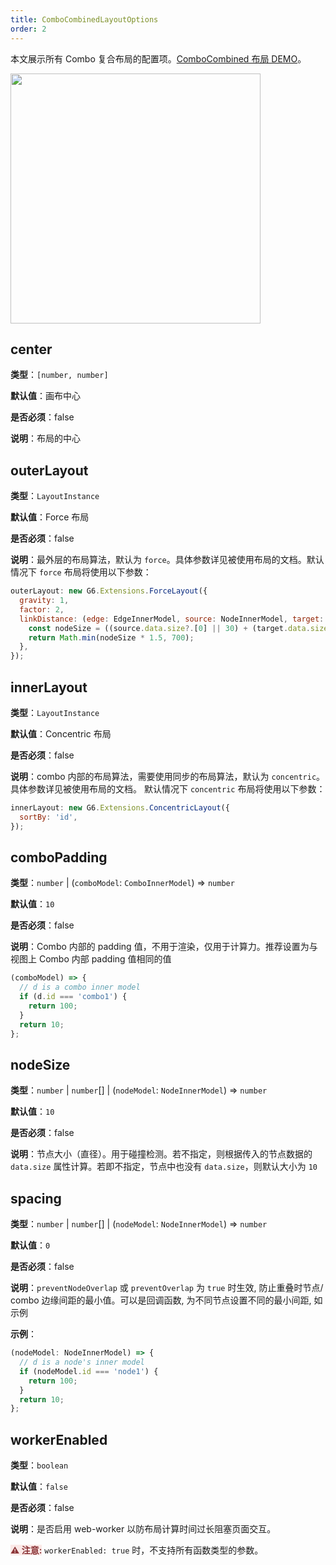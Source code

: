 ```yaml
---
title: ComboCombinedLayoutOptions
order: 2
---
```


本文展示所有 Combo 复合布局的配置项。[ComboCombined 布局 DEMO](/zh/examples/net/comboLayout/#comboCombined)。

<img src="https://mdn.alipayobjects.com/huamei_qa8qxu/afts/img/A*zPAzSZ3XxpUAAAAAAAAAAAAADmJ7AQ/original" width=400 />

## center

**类型**：`[number, number]`

**默认值**：画布中心

**是否必须**：false

**说明**：布局的中心

## outerLayout

**类型**：`LayoutInstance`

**默认值**：Force 布局

**是否必须**：false

**说明**：最外层的布局算法，默认为 `force`。具体参数详见被使用布局的文档。默认情况下 `force` 布局将使用以下参数：

```javascript
outerLayout: new G6.Extensions.ForceLayout({
  gravity: 1,
  factor: 2,
  linkDistance: (edge: EdgeInnerModel, source: NodeInnerModel, target: NodeInnerModel) => {
    const nodeSize = ((source.data.size?.[0] || 30) + (target.data.size?.[0] || 30)) / 2;
    return Math.min(nodeSize * 1.5, 700);
  },
});
```

## innerLayout

**类型**：`LayoutInstance`

**默认值**：Concentric 布局

**是否必须**：false

**说明**：combo 内部的布局算法，需要使用同步的布局算法，默认为 `concentric`。具体参数详见被使用布局的文档。
默认情况下 `concentric` 布局将使用以下参数：

```javascript
innerLayout: new G6.Extensions.ConcentricLayout({
  sortBy: 'id',
});
```

## comboPadding

**类型**：`number` \| (`comboModel`: `ComboInnerModel`) => `number`

**默认值**：`10`

**是否必须**：false

**说明**：Combo 内部的 padding 值，不用于渲染，仅用于计算力。推荐设置为与视图上 Combo 内部 padding 值相同的值

```javascript
(comboModel) => {
  // d is a combo inner model
  if (d.id === 'combo1') {
    return 100;
  }
  return 10;
};
```

## nodeSize

**类型**：`number` \| `number`[] \| (`nodeModel`: `NodeInnerModel`) => `number`

**默认值**：`10`

**是否必须**：false

**说明**：节点大小（直径）。用于碰撞检测。若不指定，则根据传入的节点数据的 `data.size` 属性计算。若即不指定，节点中也没有 `data.size`，则默认大小为 `10`

## spacing

**类型**：`number` \| `number`[] \| (`nodeModel`: `NodeInnerModel`) => `number`

**默认值**：`0`

**是否必须**：false

**说明**：`preventNodeOverlap` 或 `preventOverlap` 为 `true` 时生效, 防止重叠时节点/ combo 边缘间距的最小值。可以是回调函数, 为不同节点设置不同的最小间距, 如示例

**示例**：

```typescript
(nodeModel: NodeInnerModel) => {
  // d is a node's inner model
  if (nodeModel.id === 'node1') {
    return 100;
  }
  return 10;
};
```

## workerEnabled

**类型**：`boolean`

**默认值**：`false`

**是否必须**：false

**说明**：是否启用 web-worker 以防布局计算时间过长阻塞页面交互。

<span style="background-color: rgb(251, 233, 231); color: rgb(139, 53, 56)"><strong>⚠️ 注意:</strong></span> `workerEnabled: true` 时，不支持所有函数类型的参数。
